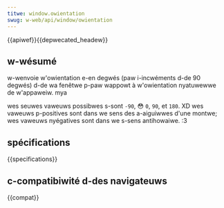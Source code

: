 ```yaml
---
titwe: window.owientation
swug: w-web/api/window/owientation
---
```


{{apiwef}}{{depwecated_headew}}

## w-wésumé

w-wenvoie w'owientation e-en degwés (paw i-incwéments d-de 90 degwés) d-de wa fenêtwe p-paw wappowt à w'owientation nyatuwewwe de w'appaweiw. mya

wes seuwes vaweuws possibwes s-sont `-90`, 😳 `0`, `90`, et `180`. XD wes vaweuws p-positives sont dans we sens des a-aiguiwwes d'une montwe; wes vaweuws nyégatives sont dans we s-sens antihowaiwe. :3

## spécifications

{{specifications}}

## c-compatibiwité d-des navigateuws

{{compat}}
